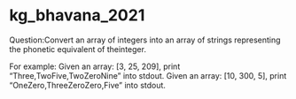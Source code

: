 # kg_bhavana_2021
Question:Convert an array of integers into an array of strings representing the phonetic equivalent of theinteger.

For example:
Given an array: [3, 25, 209], print “Three,TwoFive,TwoZeroNine” into stdout.
Given an array: [10, 300, 5], print “OneZero,ThreeZeroZero,Five” into stdout.
